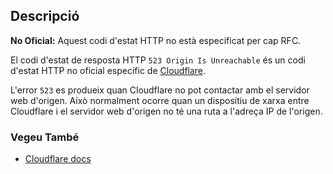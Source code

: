 ## Descripció

<aside class="warning"><strong>No Oficial:</strong> Aquest codi d'estat HTTP no està especificat per cap RFC.</aside>

El codi d'estat de resposta HTTP `523 Origin Is Unreachable` és un codi d'estat HTTP no oficial específic de [Cloudflare](https://cloudflare.com).

L'error `523` es produeix quan Cloudflare no pot contactar amb el servidor web d'origen. Això normalment ocorre quan un dispositiu de xarxa entre Cloudflare i el servidor web d'origen no té una ruta a l'adreça IP de l'origen.

### Vegeu També

- [Cloudflare docs](https://developers.cloudflare.com/support/troubleshooting/cloudflare-errors/troubleshooting-cloudflare-5xx-errors/#error-523-origin-is-unreachable)
